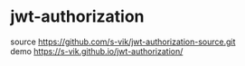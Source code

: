 # jwt-authorization
source https://github.com/s-vik/jwt-authorization-source.git
<br>
demo https://s-vik.github.io/jwt-authorization/
